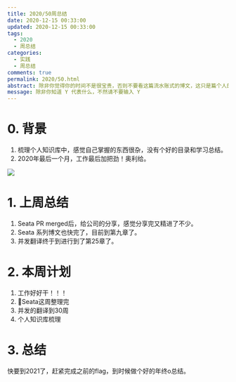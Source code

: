 ```yaml
---
title: 2020/50周总结
date: 2020-12-15 00:33:00
updated: 2020-12-15 00:33:00
tags:
  - 2020
  - 周总结
categories: 
  - 实践
  - 周总结
comments: true
permalink: 2020/50.html  
abstract: 除非你觉得你的时间不是很宝贵，否则不要看这篇流水账式的博文，这只是篇个人的工作的学习一个总结而已，没有包含任何的技术细节
message: 除非你知道 Y 代表什么，不然请不要输入 Y
---
```



# 0. 背景

1. 梳理个人知识库中，感觉自己掌握的东西很杂，没有个好的目录和学习总结。
2. 2020年最后一个月，工作最后加把劲！奥利给。

<!--more-->

![][0]

# 1. 上周总结

1. Seata PR merged后，给公司的分享，感觉分享完又精进了不少。
2. Seata 系列博文也快完了，目前到第九章了。
3. 并发翻译终于到进行到了第25章了。

# 2. 本周计划

1. 工作好好干！！！
2. Seata这周整理完
3. 并发的翻译到30周
4. 个人知识库梳理

# 3. 总结

快要到2021了，赶紧完成之前的flag，到时候做个好的年终o总结。

[0]: https://leran2deeplearnjavawebtech.oss-cn-beijing.aliyuncs.com/background/2020-12-15%E4%B8%80%E7%A7%92%E9%92%9F.jpg